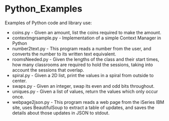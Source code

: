 # Python_Examples
Examples of Python code and library use:

- coins.py - Given an amount, list the coins required to make the amount.
- contextmgrsample.py - Implementation of a simple Context Manager in Python
- number2text.py - This program reads a number from the user, and converts the number to its written text equivalent.
- roomsNeeded.py - Given the lengths of the class and their start times, how many classrooms are required to hold the sessions, taking into account the sessions that overlap.
- spiral.py - Given a 2D list, print the values in a spiral from outside to center.
- swaps.py - Given an integer, swap its even and odd bits throughout.
- uniques.py - Given a list of values, return the values which only occur once.
- webpage2json.py - This program reads a web page from the iSeries IBM site, uses BeautifulSoup to extract a table of updates, and saves the details about those updates in JSON to stdout.
